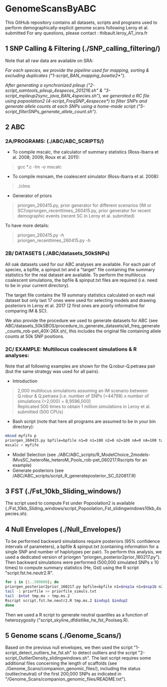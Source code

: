 # GenomeScansByABC
This GitHub repository contains all datasets, scripts and programs used to perform demographically-explicit genome scans following Leroy et al. submitted
For any questions, please contact : thibault.leroy\_AT\_inra.fr

## 1 SNP Calling & Filtering (./SNP\_calling\_filtering/)

Note that all raw data are available on SRA: 

_For each species, we provide the pipeline used for mapping, sorting & excluding duplicates ("1-script\_BAN\_mapping\_bowtie2\*")._

_After generating a synchronized pileup ("2-script\_samtools\_pileup\_4especes\_201216.sh" & "3-script\_mpileup2sync\_java\_BAN\_4species.sh"), we generated a RC file using popoolation2 (4-script\_FreqSNP\_4especes\*) to filter SNPs and generate allele counts at each SNPs using a home-made script ("5-script\_filterSNPs\_generate\_allele\_count.sh")._

## 2 ABC
### 2A/PROGRAMS: (./ABC/ABC_SCRIPTS/)
 
- To compile mscalc, the calculator of summary statistics (Ross-Ibarra et al. 2008; 2009; Roux et al. 2011):
 
 >gcc *.c -lm -o mscalc
 
- To compile msnsam, the coalescent simulator (Ross-Ibarra et al. 2008):
 
 >./clms
 
- Generator of priors
>priorgen\_260415.py, prior generator for different scenarios (IM or SC)\npriorgen\_recenttimes\_260415.py, prior generator for recent demographic events (recent SC in Leroy et al. submitted)

To have more details: 
>priorgen\_260415.py -h <br>
priorgen\_recenttimes\_260415.py -h
  
 
### 2B/ DATASETS (./ABC/datasets\_50kSNPs)
 
All oak datasets used for our ABC analyses are available. For each pair of species, a bpfile, a spinput.txt and a "target" file containing the summary statistics for the real dataset are available. To perform the multilocus coalescent simulations, the bpfile & spinput.txt files are required (i.e. need to be in your current directory). 
  
The target file contains the 19 summary statistics calculated on each real dataset but only last 17 ones were used for selecting models and drawing posteriors in Leroy et al. 2017 (2 first ones are poorly informative for comparing IM & SC).

We also provide the procedure we used to generate datasets for ABC (see ABC/datasets\_50kSBOS/procedure\_to\_generate\_datasets/all\_freq\_generate\_counts\_rob-pet\_40X-26X.sh), this includes the original file containing allele counts at 50k SNP positions.

### 2C/ EXAMPLE: Multilocus coalescent simulations & R analyses:

Note that all following examples are shown for the Q.robur-Q.petraea pair (but the same strategy was used for all pairs).
 - Introduction

>2,000 multilocus simulations assuming an IM scenario between Q.robur & Q.petraea [i.e. number of SNPs (=44798) x number of simulations (=2,000) = 8,9596,000] <br> Replicated 500 times to obtain 1 million simulations in Leroy et al. submitted (500 CPUs)

 - Bash script (note that here all programs are assumed to be in your bin directory):
 ```bash
mknod myfifo p
priorgen_260415.py bpfile=bpfile n1=0 n1=100 n2=0 n2=100 nA=0 nA=100 tau=0 tau=100 M1=0 M1=100 M2=0 M2=100 shape1=0 shape1=100 shape2=0 shape2=500 model=IM nreps=44798 Nvariation=hetero Mvariation=hetero symMig=asym parameters=priorfile | msnsam tbs 89596000 -s 1 -I 2 tbs tbs 0 -m 1 2 tbs -m 2 1 tbs -n 1 tbs -n 2 tbs -ej tbs 2 1 -eN tbs tbs >myfifo &
mscalc < myfifo
```
- Model Selection (see ./ABC/ABC\_scripts/R\_ModelChoice\_2models-IMvsSC\_heteroNe\_heteroM\_Pools\_rob-pet\_060217.Rscripts for an example)
- Generate posteriors (see /ABC/ABC\_scripts/script\_R\_generateposterior\_SC\_020817.R)
 
## 3 FST (./Fst\_10kb\_Sliding\_windows/)
 The script used to compute Fst under Popoolation2 is available (./Fst\_10kb\_Sliding\_windows/script\_Popoolation\_Fst\_slidingwindows10kb\_4species.sh).

## 4 Null Envelopes (./Null\_Envelopes/)
To be performed backward simulations require posteriors (95% confidence intervals of parameters), a bpfile & spinput.txt (containing information for a single SNP and number of haplotypes per pair). To perform this analysis, we used a dedicated version of priorgen "priorgen\_posterior2prior\_160217.py").
Then backward simulations were performed (500,000 simulated SNPs x 10 times) to compute summary statistics (He, Gst) using the R script "script.fst.he.neutr2.R".
 ```bash
for i in {1..500000}; do
priorgen_posterior2prior_160217.py bpfile=bpfile n1=$nsp1a n1=$nsp1b n2=$nsp2a n2=$nsp2b nA=$nanc1 nA=$nanc2 tau=$tau1 tau=$tau2 RatioTsmallTsplit=$ratio1 RatioTsmallTsplit=$ratio2 M1=$M1a M1=$M1b M2=$M2a M2=$M2b shape1=$shape1a shape1=$shape1b shape2=$shape2a shape2=$shape2b model=SC nreps=1 Nvariation=hetero Mvariation=homo symMig=asym parameters=priorfile | msnsam tbs 1 -s 1 -I 2 tbs tbs 0 -m 1 2 tbs -m 2 1 tbs -n 1 tbs -n 2 tbs -eM tbs 0 -ej tbs 2 1 -eN tbs tbs > tmp.ms
tail -1 priorfile >> priorfile_simuls.txt
tail -$ntot tmp.ms > tmp.ms.2
Rscript script.fst.he.neutr2.R tmp.ms.2 $indsp1 $indsp2
done
```
Then we used a R script to generate neutral quantiles as a function of heterozygosity ("script\_skyline\_dfdistlike\_he\_fst\_Poolseq.R).

## 5 Genome scans (./Genome\_Scans/)
Based on the previous null envelopes, we then used the script "1-script\_detect\_outliers\_he\_fst.sh" to detect outliers and the script "2-script\_OutlierDensity\_slidingwindows.sh". The last script requires some additional files concerning the length of scaffolds (see ./Genome\_Scans/companion\_genomic\_files/), including the status (outlier/neutral) of the first 200,000 SNPs as indicated in "/Genome\_Scans/companion\_genomic\_files/README.txt").
